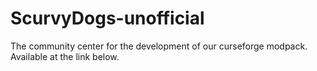 # ScurvyDogs-unofficial
The community center for the development of our curseforge modpack. Available at the link below.

